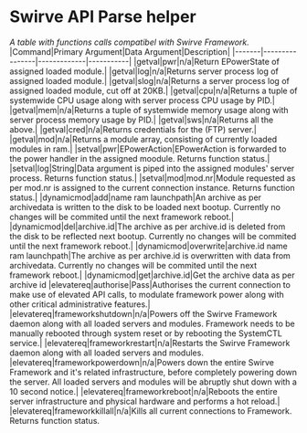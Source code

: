 # Swirve API Parse helper
*A table with functions calls compatibel with Swirve Framework.*  
|Command|Primary Argument|Data Argument|Description|
|-------|----------------|-------------|-----------|
|getval|pwr|n/a|Return EPowerState of assigned loaded module.|
|getval|log|n/a|Returns server process log of assigned loaded module.|
|getval|slog|n/a|Returns a server process log of assigned loaded module, cut off at 20KB.|
|getval|cpu|n/a|Returns a tuple of systemwide CPU usage along with server process CPU usage by PID.|
|getval|mem|n/a|Returns a tuple of systemwide memory usage along with server process memory usage by PID.|
|getval|sws|n/a|Returns all the above.|
|getval|cred|n/a|Returns credentials for the (FTP) server.|
|getval|mod|n/a|Returns a module array, consisting of currently loaded modules in ram.|
|setval|pwr|EPowerAction|EPowerAction is forwarded to the power handler in the assigned moodule. Returns function status.|
|setval|log|String|Data argument is piped into the assigned modules' server process. Returns function status.|
|setval|mod|mod.nr|Module requested as per mod.nr is assigned to the current connection instance. Returns function status.|
|dynamicmod|add|name ram launchpath|An archive as per archivedata is written to the disk to be loaded next bootup. Currently no changes will be commited until the next framework reboot.|
|dynamicmod|del|archive.id|The archive as per archive.id is deleted from the disk to be reflected next bootup. Currently no changes will be commited until the next framework reboot.|
|dynamicmod|overwrite|archive.id name ram launchpath|The archive as per archive.id is overwritten with data from archivedata. Currently no changes will be commited until the next framework reboot.|
|dynamicmod|get|archive.id|Get the archive data as per archive id
|elevatereq|authorise|Pass|Authorises the current connection to make use of elevated API calls, to modulate framework power along with other critical administrative features.|
|elevatereq|frameworkshutdown|n/a|Powers off the Swirve Framework daemon along with all loaded servers and modules. Framework needs to be manually rebooted through system reset or by rebooting the SystemCTL service.|
|elevatereq|frameworkrestart|n/a|Restarts the Swirve Framework daemon along with all loaded servers and modules.
|elevatereq|frameworkpowerdown|n/a|Powers down the entire Swirve Framework and it's related infrastructure, before completely powering down the server. All loaded servers and modules will be abruptly shut down with a 10 second notice.|
|elevatereq|frameworkreboot|n/a|Reboots the entire server infrastructure and physical hardware and performs a hot reload.|
|elevatereq|frameworkkillall|n/a|Kills all current connections to Framework. Returns function status.